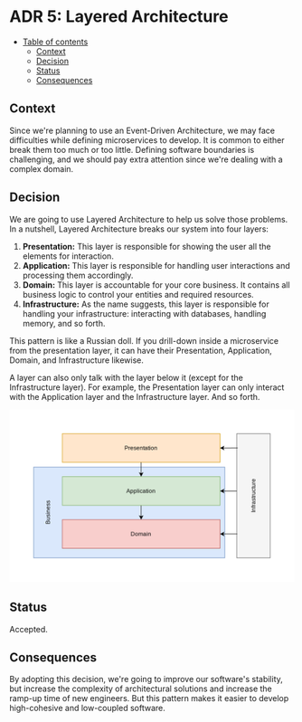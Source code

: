 # ADR 5: Layered Architecture

* [Table of contents](#)
  * [Context](#context)
  * [Decision](#decision)
  * [Status](#status)
  * [Consequences](#consequences)

## Context

Since we're planning to use an Event-Driven Architecture, we may face difficulties while defining microservices to develop. It is common to either break them too much or too little. Defining software boundaries is challenging, and we should pay extra attention since we're dealing with a complex domain.

## Decision

We are going to use Layered Architecture to help us solve those problems. In a nutshell, Layered Architecture breaks our system into four layers:

1. **Presentation:** This layer is responsible for showing the user all the elements for interaction.
2. **Application:** This layer is responsible for handling user interactions and processing them accordingly.
3. **Domain:** This layer is accountable for your core business. It contains all business logic to control your entities and required resources.
4. **Infrastructure:** As the name suggests, this layer is responsible for handling your infrastructure: interacting with databases, handling memory, and so forth.

This pattern is like a Russian doll. If you drill-down inside a microservice from the presentation layer, it can have their Presentation, Application, Domain, and Infrastructure likewise.

A layer can also only talk with the layer below it (except for the Infrastructure layer). For example, the Presentation layer can only interact with the Application layer and the Infrastructure layer. And so forth.

![Diagram explaining the Layered Architecture hierarchy](../assets/0004-layered-architecture/hierarchy-diagram.png)

## Status

Accepted.

## Consequences

By adopting this decision, we're going to improve our software's stability, but increase the complexity of architectural solutions and increase the ramp-up time of new engineers. But this pattern makes it easier to develop high-cohesive and low-coupled software.
